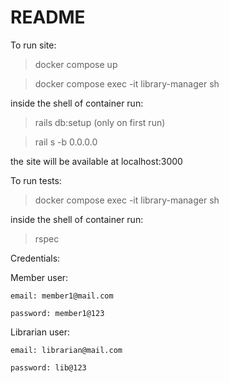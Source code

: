 # README

To run site:

> docker compose up

> docker compose exec -it library-manager sh

inside the shell of container run:

> rails db:setup (only on first run)

> rail s -b 0.0.0.0

the site will be available at localhost:3000

To run tests:

> docker compose exec -it library-manager sh

inside the shell of container run:

> rspec


Credentials:

Member user: 

    email: member1@mail.com

    password: member1@123

Librarian user:

    email: librarian@mail.com

    password: lib@123


